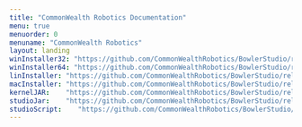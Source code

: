 ```yaml
---
title: "CommonWealth Robotics Documentation"
menu: true
menuorder: 0
menuname: "CommonWealth Robotics"
layout: landing
winInstaller32: "https://github.com/CommonWealthRobotics/BowlerStudio/releases/download/0.34.0/Windows-32-BowlerStudio-0.34.0.exe"
winInstaller64: "https://github.com/CommonWealthRobotics/BowlerStudio/releases/download/0.34.0/Windows-64-BowlerStudio-0.34.0.exe"
linInstaller: "https://github.com/CommonWealthRobotics/BowlerStudio/releases/download/0.34.0/Ubuntu-BowlerStudio-0.34.0.deb"
macInstaller: "https://github.com/CommonWealthRobotics/BowlerStudio/releases/download/0.34.0/MacOSX-BowlerStudio-0.34.0.zip"
kernelJAR:    "https://github.com/CommonWealthRobotics/BowlerStudio/releases/download/0.34.0/BowlerScriptingKernel-0.47.0-fat.jar"
studioJar:    "https://github.com/CommonWealthRobotics/BowlerStudio/releases/download/0.34.0/BowlerStudio.jar"
studioScript:    "https://github.com/CommonWealthRobotics/BowlerStudio/releases/download/0.34.0/bowlerstudio"
---
```


